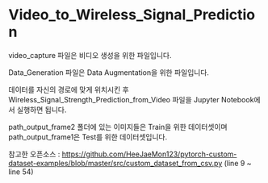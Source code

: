 # Video_to_Wireless_Signal_Prediction

video_capture 파일은 비디오 생성을 위한 파일입니다.

Data_Generation 파일은 Data Augmentation을 위한 파일입니다.

데이터를 자신의 경로에 맞게 위치시킨 후 Wireless_Signal_Strength_Prediction_from_Video 파일을 Jupyter Notebook에서 실행하면 됩니다.

path_output_frame2 폴더에 있는 이미지들은 Train을 위한 데이터셋이며 path_output_frame1은 Test를 위한 데이터셋입니다.

참고한 오픈소스 : https://github.com/HeeJaeMon123/pytorch-custom-dataset-examples/blob/master/src/custom_dataset_from_csv.py   (line 9 ~ line 54)